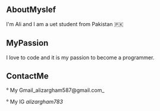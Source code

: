 ## AboutMyslef
I'm Ali and I am a uet student from Pakistan 🇵🇰

## MyPassion
I love to code and it is my passion to become a programmer.
## ContactMe
° My Gmail_alizargham587@gmail.com_

° My IG _alizargham783_



<!--
**AliZargham01/AliZargham01** is a ✨ _special_ ✨ repository because its `README.md` (this file) appears on your GitHub profile.

Here are some ideas to get you started:

- 🔭 I’m currently working on ...
- 🌱 I’m currently learning ...
- 👯 I’m looking to collaborate on ...
- 🤔 I’m looking for help with ...
- 💬 Ask me about ...
- 📫 How to reach me: ...
- 😄 Pronouns: ...
- ⚡ Fun fact: ...
-->
